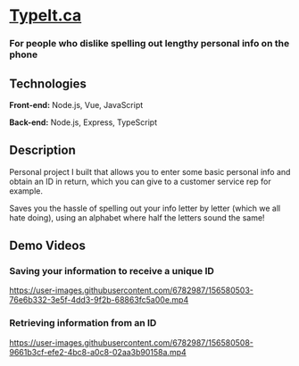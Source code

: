 # [TypeIt.ca](http://typeit.ca/)

### For people who dislike spelling out lengthy personal info on the phone

## Technologies
**Front-end:** Node.js, Vue, JavaScript

**Back-end:** Node.js, Express, TypeScript

## Description
Personal project I built that allows you to enter some basic personal info and obtain an ID in return, which you can give to a customer service rep for example.

Saves you the hassle of spelling out your info letter by letter (which we all hate doing), using an alphabet where half the letters sound the same!

## Demo Videos
### Saving your information to receive a unique ID
https://user-images.githubusercontent.com/6782987/156580503-76e6b332-3e5f-4dd3-9f2b-68863fc5a00e.mp4


### Retrieving information from an ID
https://user-images.githubusercontent.com/6782987/156580508-9661b3cf-efe2-4bc8-a0c8-02aa3b90158a.mp4
